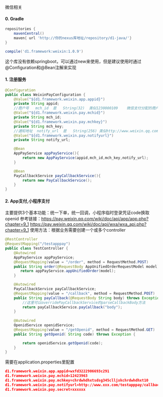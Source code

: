 微信相关



#### 0. Gradle

```gradle
repositories {
    mavenCentral()
    maven{ url 'http://你的nexus库地址/repository/d1-java/'}
}

compile('d1.framework:weixin:1.0.9')

```
这个库没有依赖springboot，可以通过new来使用，但是建议使用时通过@Configuration和@Bean注解来实现
#### 1. 注册服务

```java
@Configuration
public class WeixinPayConfiguration {
    @Value("${d1.framework.weixin.app.appid}")
    private String appid;
    //商户号	mch_id	是	String(32)	类似1230000109	微信支付分配的商户号
    @Value("${d1.framework.weixin.pay.mchid}")
    private String mch_id;
    @Value("${d1.framework.weixin.pay.mchkey}")
    private String mch_key;
    //通知地址	notify_url	是	String(256)	类似http://www.weixin.qq.com/wxpay/pay.php	接收微信支付异步通知回调地址，通知url必须为直接可访问的url，不能携带参数。
    @Value("${d1.framework.weixin.pay.notifyurl}")
    private String notify_url;

    @Bean
    AppPayService appPayService(){
        return new AppPayService(appid,mch_id,mch_key,notify_url);
    }

    @Bean
    PayCallbackService payCallbackService(){
        return new PayCallbackService();
    }
}
```
#### 2. App支付,小程序支付
主要提供3个基本功能：统一下单，统一回调，小程序临时登录凭证code换取openid
参考链接：https://pay.weixin.qq.com/wiki/doc/api/app/app.php?chapter=9_1
          https://pay.weixin.qq.com/wiki/doc/api/wxa/wxa_api.php?chapter=9_1
使用方法：根据业务需要创建一个或多个controller
```java
@RestController
@RequestMapping("/testapppay")
public class TestController {
    @Autowired
    AppPayService appPayService;
    @RequestMapping(value = "/order", method = RequestMethod.POST)
    public String order(@RequestBody AppUnifiedOrderRequestModel model) throws Exception {
       return appPayService.appUnifiedOrder(model);
    }

    @Autowired
    PayCallbackService payCallbackService;
    @RequestMapping(value = "/callback", method = RequestMethod.POST)
    public String payCallback(@RequestBody String body) throws Exception {
        //这里可以overridePayCallbackService的parseCallbackBody方法
        return payCallbackService.payCallback("body");
    }
    
    @Autowired
    OpenidService openidService;
    @RequestMapping(value = "/getOpenid", method = RequestMethod.GET)
    public String getOpenid( String code) throws Exception {

        return openidService.getOpenid(code);
    }
}
```
需要在application.properties里配置
```json
d1.framework.weixin.app.appid=wxfd3222906693c291
d1.framework.weixin.pay.mchid=12423963
d1.framework.weixin.pay.mchkey=chrdwhdhxtsdsg345clljxkchrdwhdhxt10
d1.framework.weixin.pay.notifyurl=http://www.xxx.com/testapppay/callback
d1.framework.weixin.pay.secret=xxxxxx

```